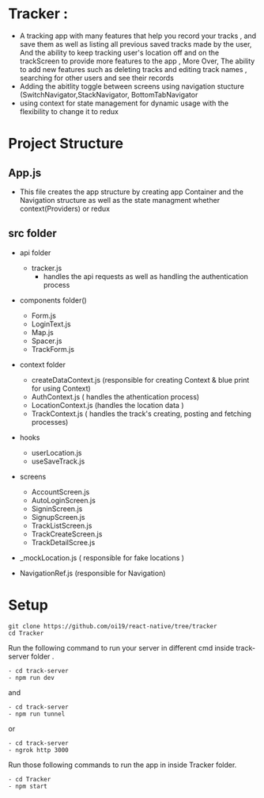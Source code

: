 # Tracker :
  
  - A tracking app with many features that help you record your tracks , and save them  as well as listing all previous saved tracks made by the user,
    And the ability to keep tracking user's location off and on the trackScreen to provide more features to the app , More Over, The ability to add new features
    such as deleting tracks and editing track names , searching for other users and see their records     
  - Adding the abitlity toggle between screens using navigation stucture (SwitchNavigator,StackNavigator, BottomTabNavigator
  - using context for state management for dynamic usage with the flexibility to change it to redux 
  
  
  # Project Structure 
  
  ## App.js 
   - This file creates the app structure by creating app Container and the Navigation structure as well as the state managment whether context(Providers) or redux 
  
  
  ## src folder 
   - api folder
       - tracker.js 
          - handles the api requests as well as handling the authentication process 
            
   
   - components folder()
      - Form.js 
      - LoginText.js
      - Map.js
      - Spacer.js
      - TrackForm.js
   
   - context folder 
      - createDataContext.js (responsible for creating Context & blue print for using Context)
      - AuthContext.js ( handles the athentication process)
      - LocationContext.js (handles  the location data )
      - TrackContext.js ( handles the track's creating, posting and fetching processes)
   
   - hooks
      - userLocation.js
      - useSaveTrack.js
    
   - screens 
      - AccountScreen.js
      - AutoLoginScreen.js
      - SigninScreen.js
      - SignupScreen.js
      - TrackListScreen.js
      - TrackCreateScreen.js
      - TrackDetailScree.js
    
   - _mockLocation.js ( responsible for fake locations )
   - NavigationRef.js (responsible for Navigation)


# Setup
   ```shell script
git clone https://github.com/oi19/react-native/tree/tracker
cd Tracker
```
Run the following command to run your server in  different cmd inside  track-server folder .

```shell script
- cd track-server
- npm run dev
```
and
```shell script
- cd track-server
- npm run tunnel 
```

or
```shell script
- cd track-server
- ngrok http 3000
  ```

Run those following commands to run the app in inside Tracker folder.

```shell script
- cd Tracker
- npm start
```

